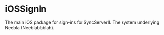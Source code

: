 # iOSSignIn

The main iOS package for sign-ins for SyncServerII. The system underlying Neebla (Neeblablablah).
